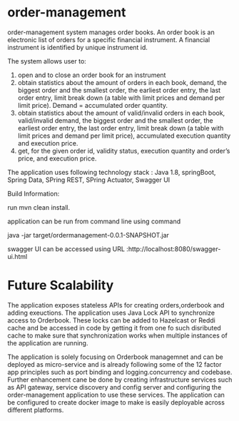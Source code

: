 # order-management

order-management  system manages order books. 
An order book is an electronic list of orders for a specific financial instrument. 
A financial instrument is identified by unique instrument id. 

The system allows user to:
1. open and to close an order book for an instrument
2. obtain statistics about the amount of orders in each book, demand, the biggest order and the smallest order, the earliest order entry, the last order entry, limit break down (a table with limit prices and demand per limit price). Demand = accumulated order quantity.
3. obtain statistics about the amount of valid/invalid orders in each book, valid/invalid demand, the biggest order and the smallest order, the earliest order entry, the last order entry, limit break down (a table with limit prices and demand per limit price), accumulated execution quantity and execution price.
4. get, for the given order id, validity status, execution quantity and order’s price, and execution price.

The application uses following technology stack :
Java 1.8, springBoot, Spring Data, SPring REST, SPring Actuator, Swagger UI

Build Information:

run mvn clean install.

application can be run from command line using command

java -jar target/ordermanagement-0.0.1-SNAPSHOT.jar

swagger UI can be accessed using URL :http://localhost:8080/swagger-ui.html

# Future Scalability 

The application exposes stateless APIs for creating orders,orderbook and adding exeuctions.
The application uses Java Lock API to synchronize access to Orderbook. These locks can be added to Hazelcast or Reddi cache and be accessed in code by getting it from one fo such disributed cache to make sure that synchronization works when multiple instances of the application are running.

The application is solely focusing on Orderbook managemnet and can be deployed as micro-service and is already following some of the 12 factor app principles such as port binding and logging.concurrency and codebase.
Further enhancement cane be done by creating infrastructure services such as API gateway, service discovery and config server and configuring the order-management application to use these services.
The application can be configured to create docker image to make is easily deployable across different platforms.









